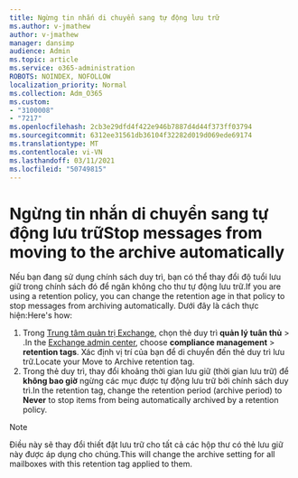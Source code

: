 ```yaml
---
title: Ngừng tin nhắn di chuyển sang tự động lưu trữ
ms.author: v-jmathew
author: v-jmathew
manager: dansimp
audience: Admin
ms.topic: article
ms.service: o365-administration
ROBOTS: NOINDEX, NOFOLLOW
localization_priority: Normal
ms.collection: Adm_O365
ms.custom:
- "3100008"
- "7217"
ms.openlocfilehash: 2cb3e29dfd4f422e946b7887d4d44f373ff03794
ms.sourcegitcommit: 6312ee31561db36104f32282d019d069ede69174
ms.translationtype: MT
ms.contentlocale: vi-VN
ms.lasthandoff: 03/11/2021
ms.locfileid: "50749815"
---
```

# <a name="stop-messages-from-moving-to-the-archive-automatically"></a><span data-ttu-id="b12d1-102">Ngừng tin nhắn di chuyển sang tự động lưu trữ</span><span class="sxs-lookup"><span data-stu-id="b12d1-102">Stop messages from moving to the archive automatically</span></span>

<span data-ttu-id="b12d1-103">Nếu bạn đang sử dụng chính sách duy trì, bạn có thể thay đổi độ tuổi lưu giữ trong chính sách đó để ngăn không cho thư tự động lưu trữ.</span><span class="sxs-lookup"><span data-stu-id="b12d1-103">If you are using a retention policy, you can change the retention age in that policy to stop messages from archiving automatically.</span></span> <span data-ttu-id="b12d1-104">Dưới đây là cách thực hiện:</span><span class="sxs-lookup"><span data-stu-id="b12d1-104">Here's how:</span></span>

1. <span data-ttu-id="b12d1-105">Trong [Trung tâm quản trị Exchange](https://go.microsoft.com/fwlink/?linkid=2059104), chọn thẻ duy trì **quản lý tuân thủ**  >  .</span><span class="sxs-lookup"><span data-stu-id="b12d1-105">In the [Exchange admin center](https://go.microsoft.com/fwlink/?linkid=2059104), choose **compliance management** > **retention tags**.</span></span> <span data-ttu-id="b12d1-106">Xác định vị trí của bạn để di chuyển đến thẻ duy trì lưu trữ.</span><span class="sxs-lookup"><span data-stu-id="b12d1-106">Locate your Move to Archive retention tag.</span></span>
2. <span data-ttu-id="b12d1-107">Trong thẻ duy trì, thay đổi khoảng thời gian lưu giữ (thời gian lưu trữ) để **không bao giờ** ngừng các mục được tự động lưu trữ bởi chính sách duy trì.</span><span class="sxs-lookup"><span data-stu-id="b12d1-107">In the retention tag, change the retention period (archive period) to **Never** to stop items from being automatically archived by a retention policy.</span></span>

> [!NOTE]
> <span data-ttu-id="b12d1-108">Điều này sẽ thay đổi thiết đặt lưu trữ cho tất cả các hộp thư có thẻ lưu giữ này được áp dụng cho chúng.</span><span class="sxs-lookup"><span data-stu-id="b12d1-108">This will change the archive setting for all mailboxes with this retention tag applied to them.</span></span>
